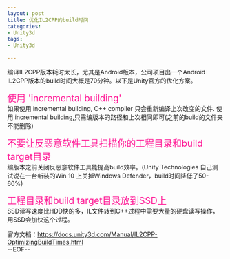 ```yaml
---
layout: post
title: 优化IL2CPP的build时间
categories:
- Unity3d
tags:
- Unity3d

---
```

编译IL2CPP版本耗时太长，尤其是Android版本，公司项目出一个Android IL2CPP版本的build时间大概是70分钟。以下是Unity官方的优化方案。

<span style="color:DeepPink; font-size: 16pt">使用 'incremental building' </span>    
如果使用 incremental building, C++ compiler 只会重新编译上次改变的文件. 使用 incremental building,只需编版本的路径和上次相同即可(之前的build的文件夹不能删除)

<span style="color:DeepPink; font-size: 16pt">不要让反恶意软件工具扫描你的工程目录和build target目录</span>    
编版本之前关闭反恶意软件工具能提高build效率。(Unity Technologies 自己测试说在一台新装的Win 10 上关掉Windows Defender，build时间降低了50-60%)

<span style="color:DeepPink; font-size: 16pt">工程目录和build target目录放到SSD上</span>    
SSD读写速度比HDD快的多，IL文件转到C++过程中需要大量的硬盘读写操作，用SSD会加快这个过程。

官方文档：https://docs.unity3d.com/Manual/IL2CPP-OptimizingBuildTimes.html    
--EOF--						